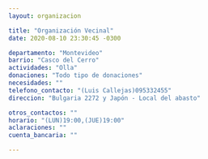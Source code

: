 ```yaml
---
layout: organizacion

title: "Organización Vecinal"
date: 2020-08-10 23:30:45 -0300

departamento: "Montevideo"
barrio: "Casco del Cerro"
actividades: "Olla"
donaciones: "Todo tipo de donaciones"
necesidades: ""
telefono_contacto: "(Luis Callejas)095332455"
direccion: "Bulgaria 2272 y Japón - Local del abasto"

otros_contactos: ""
horario: "(LUN)19:00,(JUE)19:00"
aclaraciones: ""
cuenta_bancaria: ""

---
```

